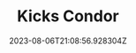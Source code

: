 ---
title: "Kicks Condor"
category: "IndieWeb & Personal Blogs"
site_url: https://www.kickscondor.com
feed_url: https://www.kickscondor.com/rss.xml
date: 2023-08-06T21:08:56.928304Z
domain: www.kickscondor.com

---